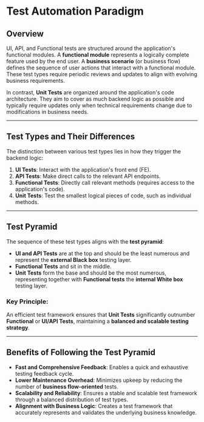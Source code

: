 # Test Automation Paradigm

## Overview
UI, API, and Functional tests are structured around the application's functional modules. A **functional module** represents a logically complete feature used by the end user. A **business scenario** (or business flow) defines the sequence of user actions that interact with a functional module. These test types require periodic reviews and updates to align with evolving business requirements.

In contrast, **Unit Tests** are organized around the application's code architecture. They aim to cover as much backend logic as possible and typically require updates only when technical requirements change due to modifications in business needs.

---

## Test Types and Their Differences

The distinction between various test types lies in how they trigger the backend logic:

1. **UI Tests**: Interact with the application's front end (FE).
2. **API Tests**: Make direct calls to the relevant API endpoints.
3. **Functional Tests**: Directly call relevant methods (requires access to the application's code).
4. **Unit Tests**: Test the smallest logical pieces of code, such as individual methods.

---

## Test Pyramid

The sequence of these test types aligns with the **test pyramid**:

- **UI and API Tests** are at the top and should be the least numerous and represent the **external Black box** testing layer.
- **Functional Tests** and sit in the middle.
- **Unit Tests** form the base and should be the most numerous, representing together with **Functional tests** the **internal White box** testing layer.


### Key Principle:
An efficient test framework ensures that **Unit Tests** significantly outnumber **Functional** or **UI/API Tests**, maintaining a **balanced and scalable testing strategy**.

---

## Benefits of Following the Test Pyramid
- **Fast and Comprehensive Feedback**: Enables a quick and exhaustive testing feedback cycle.
- **Lower Maintenance Overhead**: Minimizes upkeep by reducing the number of **business flow-oriented** tests.
- **Scalability and Reliability**: Ensures a stable and scalable test framework through a balanced distribution of test types.
- **Alignment with Business Logic**: Creates a test framework that accurately represents and validates the underlying business knowledge.

